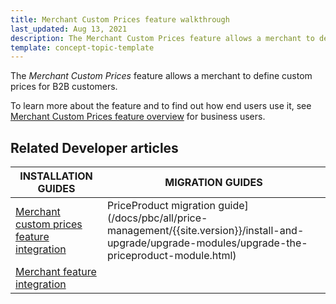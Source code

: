 ```yaml
---
title: Merchant Custom Prices feature walkthrough
last_updated: Aug 13, 2021
description: The Merchant Custom Prices feature allows a merchant to define custom prices for B2B customers
template: concept-topic-template
---
```


The _Merchant Custom Prices_ feature allows a merchant to define custom prices for B2B customers.


To learn more about the feature and to find out how end users use it, see [Merchant Custom Prices feature overview](/docs/scos/user/features/{{page.version}}/merchant-custom-prices-feature-overview.html) for business users.


## Related Developer articles

|INSTALLATION GUIDES | MIGRATION GUIDES |
|---------|---------|
| [Merchant custom prices feature integration](/docs/scos/dev/feature-integration-guides/{{page.version}}/merchant-custom-prices-feature-integration.html)  | PriceProduct migration guide](/docs/pbc/all/price-management/{{site.version}}/install-and-upgrade/upgrade-modules/upgrade-the-priceproduct-module.html) |
| [Merchant feature integration](/docs/scos/dev/feature-integration-guides/{{page.version}}/merchant-feature-integration.html) |   |
